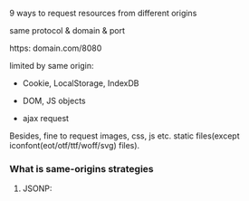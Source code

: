 9 ways to request resources from different origins



same protocol & domain & port

https: domain.com/8080



limited by same origin:

- Cookie, LocalStorage, IndexDB

-  DOM, JS  objects

- ajax request 

Besides, fine to request images, css, js etc. static files(except  iconfont(eot/otf/ttf/woff/svg) files).

### What is same-origins strategies

1. JSONP: <script src: targe.com /> 

2. CORS

3. nginx proxy_table:

4. node.js middleware, same with nginx proxy

5. vue+ webpack+webpack-dev-server: webpack.config.js

   module.exports = {

   ​	proxy:[{

   ```javascript
   target:xxx.com
   ```

   ​	}]

   }

   ----those I haven't tried yet but good to know-----

6. postMessage: iframe

7. websocket

8. iframe:

   1. document.domain:  document.domain: 'domain.com', window.parent.varA
   2. location.hash: onhaschange => window.parant.parentonCallback
   3. window.name
